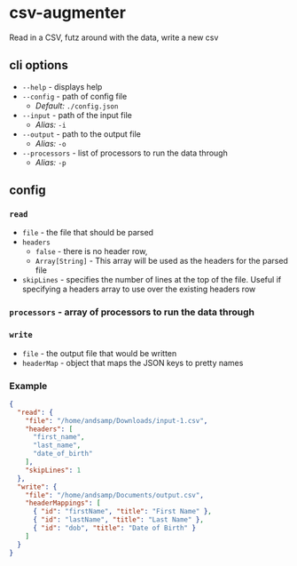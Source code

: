 # csv-augmenter
Read in a CSV, futz around with the data, write a new csv

## cli options
* `--help` - displays help
* `--config` - path of config file
   * *Default:* `./config.json`
* `--input` - path of the input file
  * *Alias:* `-i`
* `--output` - path to the output file
  * *Alias:* `-o`
* `--processors` - list of processors to run the data through
  * *Alias:* `-p`
  

## config
### `read`
* `file` - the file that should be parsed
* `headers`
  * `false` - there is no header row, 
  * `Array[String]` - This array will be used as the headers for the parsed file
* `skipLines` - specifies the number of lines at the top of the file. Useful if specifying a headers array to use over the existing headers row
### `processors` - array of processors to run the data through
### `write`
* `file` - the output file that would be written
* `headerMap` - object that maps the JSON keys to pretty names

### Example

```json
{
  "read": {
    "file": "/home/andsamp/Downloads/input-1.csv",
    "headers": [
      "first_name",
      "last_name",
      "date_of_birth"
    ],
    "skipLines": 1
  },
  "write": {
    "file": "/home/andsamp/Documents/output.csv",
    "headerMappings": [
      { "id": "firstName", "title": "First Name" },
      { "id": "lastName", "title": "Last Name" },
      { "id": "dob", "title": "Date of Birth" }
    ]
  }
}
```
